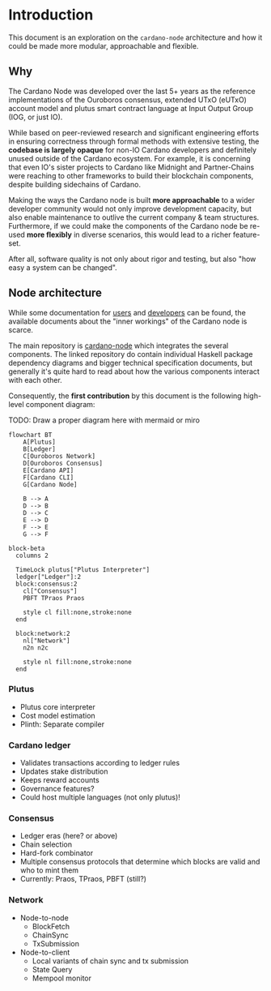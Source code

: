 # Introduction

This document is an exploration on the `cardano-node` architecture and how it could be made more modular, approachable and flexible.

## Why

The Cardano Node was developed over the last 5+ years as the reference implementations of the Ouroboros consensus, extended UTxO (eUTxO) account model and plutus smart contract language at Input Output Group (IOG, or just IO).

While based on peer-reviewed research and significant engineering efforts in ensuring correctness through formal methods with extensive testing, the **codebase is largely opaque** for non-IO Cardano developers and definitely unused outside of the Cardano ecosystem. For example, it is concerning that even IO's sister projects to Cardano like Midnight and Partner-Chains were reaching to other frameworks to build their blockchain components, despite building sidechains of Cardano.

Making the ways the Cardano node is built **more approachable** to a wider developer community would not only improve development capacity, but also enable maintenance to outlive the current company & team structures. Furthermore, if we could make the components of the Cardano node be re-used **more flexibly** in diverse scenarios, this would lead to a richer feature-set.

After all, software quality is not only about rigor and testing, but also "how easy a system can be changed".

## Node architecture

While some documentation for [users](https://docs.cardano.org/about-cardano/explore-more/cardano-architecture/) and [developers](https://developers.cardano.org/docs/get-started/cardano-node/cardano-components) can be found, the available documents about the "inner workings" of the Cardano node is scarce.

The main repository is [cardano-node](https://github.com/IntersectMBO/cardano-node) which integrates the several components. The linked repository do contain individual Haskell package dependency diagrams and bigger technical specification documents, but generally it's quite hard to read about how the various components interact with each other.

Consequently, the **first contribution** by this document is the following high-level component diagram:

TODO: Draw a proper diagram here with mermaid or miro
```mermaid
flowchart BT
    A[Plutus]
    B[Ledger]
    C[Ouroboros Network]
    D[Ouroboros Consensus]
    E[Cardano API]
    F[Cardano CLI]
    G[Cardano Node]
    
    B --> A
    D --> B
    D --> C
    E --> D
    F --> E
    G --> F
```

```mermaid
block-beta
  columns 2
  
  TimeLock plutus["Plutus Interpreter"]
  ledger["Ledger"]:2
  block:consensus:2
    cl["Consensus"]
    PBFT TPraos Praos
  
    style cl fill:none,stroke:none
  end

  block:network:2
    nl["Network"]
    n2n n2c
    
    style nl fill:none,stroke:none
  end
```


### Plutus

- Plutus core interpreter
- Cost model estimation
- Plinth: Separate compiler

### Cardano ledger
- Validates transactions according to ledger rules
- Updates stake distribution
- Keeps reward accounts
- Governance features? 
- Could host multiple languages (not only plutus)!

### Consensus
- Ledger eras (here? or above)
- Chain selection
- Hard-fork combinator
- Multiple consensus protocols that determine which blocks are valid and who to mint them
- Currently: Praos, TPraos, PBFT (still?)

### Network
- Node-to-node
  - BlockFetch
  - ChainSync
  - TxSubmission
- Node-to-client
  - Local variants of chain sync and tx submission
  - State Query
  - Mempool monitor
